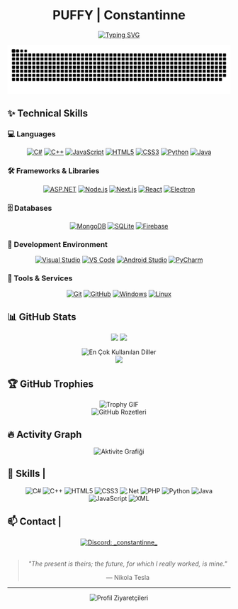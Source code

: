 <div align="center">
  <h1 align="center">PUFFY | Constantinne</h1>

  [![Typing SVG](https://readme-typing-svg.herokuapp.com?font=Fira+Code&weight=600&size=24&duration=3000&pause=1000&color=F70000&center=true&vCenter=true&random=false&width=600&lines=Senior+C%23+%26+C%2B%2B+Developer;Full+Stack+Web+Developer;Mobile+%7C+Desktop+%7C+Web+Development;IoT+and+Cybersecurity+Expert)](https://git.io/typing-svg)



  <div align="center">
    <img src="https://raw.githubusercontent.com/platane/snk/output/github-contribution-grid-snake-dark.svg" alt="Snake Animation" />
  </div>
</div>

## ✨ Technical Skills  


### 💻 Languages  

<div align="center">
  <a href="#"><img src="https://img.shields.io/badge/C%23-239120?style=for-the-badge&logo=c-sharp&logoColor=white" alt="C#" /></a>
  <a href="#"><img src="https://img.shields.io/badge/C%2B%2B-00599C?style=for-the-badge&logo=c%2B%2B&logoColor=white" alt="C++" /></a>
  <a href="#"><img src="https://img.shields.io/badge/JavaScript-F7DF1E?style=for-the-badge&logo=javascript&logoColor=black" alt="JavaScript" /></a>
  <a href="#"><img src="https://img.shields.io/badge/HTML5-E34F26?style=for-the-badge&logo=html5&logoColor=white" alt="HTML5" /></a>
  <a href="#"><img src="https://img.shields.io/badge/CSS3-1572B6?style=for-the-badge&logo=css3&logoColor=white" alt="CSS3" /></a>
  <a href="#"><img src="https://img.shields.io/badge/Python-3776AB?style=for-the-badge&logo=python&logoColor=white" alt="Python" /></a>
  <a href="#"><img src="https://img.shields.io/badge/Java-ED8B00?style=for-the-badge&logo=java&logoColor=white" alt="Java" /></a>
</div>

### 🛠️ Frameworks & Libraries  

<div align="center">
  <a href="#"><img src="https://img.shields.io/badge/.NET-5C2D91?style=for-the-badge&logo=.net&logoColor=white" alt="ASP.NET" /></a>
  <a href="#"><img src="https://img.shields.io/badge/Node.js-339933?style=for-the-badge&logo=nodedotjs&logoColor=white" alt="Node.js" /></a>
  <a href="#"><img src="https://img.shields.io/badge/Next.js-000000?style=for-the-badge&logo=nextdotjs&logoColor=white" alt="Next.js" /></a>
  <a href="#"><img src="https://img.shields.io/badge/React-20232A?style=for-the-badge&logo=react&logoColor=61DAFB" alt="React" /></a>
  <a href="#"><img src="https://img.shields.io/badge/Electron-2B2E3A?style=for-the-badge&logo=electron&logoColor=9FEAF9" alt="Electron" /></a>
</div>

### 🗄️ Databases  

<div align="center">
  <a href="#"><img src="https://img.shields.io/badge/MongoDB-4EA94B?style=for-the-badge&logo=mongodb&logoColor=white" alt="MongoDB" /></a>
  <a href="#"><img src="https://img.shields.io/badge/SQLite-07405E?style=for-the-badge&logo=sqlite&logoColor=white" alt="SQLite" /></a>
  <a href="#"><img src="https://img.shields.io/badge/Firebase-FFCA28?style=for-the-badge&logo=firebase&logoColor=black" alt="Firebase" /></a>
</div>

### 🧰 Development Environment  

<div align="center">
  <a href="#"><img src="https://img.shields.io/badge/Visual_Studio-5C2D91?style=for-the-badge&logo=visual%20studio&logoColor=white" alt="Visual Studio" /></a>
  <a href="#"><img src="https://img.shields.io/badge/Visual_Studio_Code-0078D4?style=for-the-badge&logo=visual%20studio%20code&logoColor=white" alt="VS Code" /></a>
  <a href="#"><img src="https://img.shields.io/badge/Android_Studio-3DDC84?style=for-the-badge&logo=android-studio&logoColor=white" alt="Android Studio" /></a>
  <a href="#"><img src="https://img.shields.io/badge/PyCharm-000000.svg?&style=for-the-badge&logo=PyCharm&logoColor=white" alt="PyCharm" /></a>
</div>

### 🔧 Tools & Services  

<div align="center">
  <a href="#"><img src="https://img.shields.io/badge/GIT-E44C30?style=for-the-badge&logo=git&logoColor=white" alt="Git" /></a>
  <a href="#"><img src="https://img.shields.io/badge/GitHub-100000?style=for-the-badge&logo=github&logoColor=white" alt="GitHub" /></a>
  <a href="#"><img src="https://img.shields.io/badge/Windows-0078D6?style=for-the-badge&logo=windows&logoColor=white" alt="Windows" /></a>
  <a href="#"><img src="https://img.shields.io/badge/Linux-FCC624?style=for-the-badge&logo=linux&logoColor=black" alt="Linux" /></a>
</div>

## 📊 GitHub Stats  


<p align="center">
  <img width="48%" src="https://github-readme-stats-sigma-five.vercel.app/api?username=Constantinne&show_icons=true&theme=radical&hide_border=true&bg_color=0D1117" />
  <img width="48%" src="https://github-readme-streak-stats.herokuapp.com/?user=Constantinne&theme=radical&hide_border=true&background=0D1117" />
</p>

<div align="center">
  <img src="https://github-readme-stats-sigma-five.vercel.app/api/top-langs/?username=Constantinne&theme=radical&hide_border=true&bg_color=0D1117&include_all_commits=false&count_private=true&layout=compact" alt="En Çok Kullanılan Diller" />
</div>

<div align="center">
  <img src="https://github-profile-summary-cards.vercel.app/api/cards/profile-details?username=Constantinne&theme=radical" />
</div>

## 🏆 GitHub Trophies  

<div align="center">
  <img src="https://media.giphy.com/media/v1.Y2lkPTc5MGI3NjExNmZlNzRkZDRkMzRlMzRiMzRiMzRiMzRiMzRiMzRiMzRiMzRiMzRiMw/0TtX2qqpxp3pIafzio/giphy.gif" width="400" alt="Trophy GIF"/>
</div>

<div align="center">
  <img src="https://github-profile-trophy.vercel.app/?username=Constantinne&theme=radical&no-frame=true&no-bg=true&margin-w=4&row=1" alt="GitHub Rozetleri" />
</div>

## 🔥 Activity Graph  

<div align="center">
  <img src="https://github-readme-activity-graph.vercel.app/graph?username=Constantinne&theme=redical&hide_border=true&bg_color=0D1117&line=FF428E&point=FFFFFF" alt="Aktivite Grafiği" />
</div>

## 🎯 Skills | 

<div align="center">

  ![C#](https://img.shields.io/badge/c%23-%23239120.svg?style=for-the-badge&logo=c-sharp&logoColor=white&labelColor=black&color=black&label=★★★★★★★★★☆)
  ![C++](https://img.shields.io/badge/c++-%2300599C.svg?style=for-the-badge&logo=c%2B%2B&logoColor=white&labelColor=black&color=black&label=★★★★★★★★☆☆)
  ![HTML5](https://img.shields.io/badge/html5-%23E34F26.svg?style=for-the-badge&logo=html5&logoColor=white&labelColor=black&color=black&label=★★★★★★★★★☆)
  ![CSS3](https://img.shields.io/badge/css3-%231572B6.svg?style=for-the-badge&logo=css3&logoColor=white&labelColor=black&color=black&label=★★★★★★★★☆☆)
  ![.Net](https://img.shields.io/badge/.NET-5C2D91?style=for-the-badge&logo=.net&logoColor=white&labelColor=black&color=black&label=★★★★★★★★☆☆)
  ![PHP](https://img.shields.io/badge/php-%23777BB4.svg?style=for-the-badge&logo=php&logoColor=white&labelColor=black&color=black&label=★★★★★★☆☆☆☆)
  ![Python](https://img.shields.io/badge/python-3670A0?style=for-the-badge&logo=python&logoColor=white&labelColor=black&color=black&label=★★★★★★★☆☆☆)
  ![Java](https://img.shields.io/badge/java-%23ED8B00.svg?style=for-the-badge&logo=openjdk&logoColor=white&labelColor=black&color=black&label=★★★★★★☆☆☆☆)
  ![JavaScript](https://img.shields.io/badge/javascript-%23323330.svg?style=for-the-badge&logo=javascript&logoColor=white&labelColor=black&color=black&label=★★★★★★☆☆☆☆)
  ![XML](https://img.shields.io/badge/xml-%23aaaaaa.svg?style=for-the-badge&logo=xml&logoColor=white&labelColor=black&color=black&label=★★★★★★★★☆☆)

</div>

## 📫 Contact | 

<div align="center">
  <a href="https://discord.com/users/_constantinne_">
    <img src="https://img.shields.io/badge/Discord-7289DA?style=for-the-badge&logo=discord&logoColor=white" alt="Discord: _constantinne_"/>
  </a>
</div>

<br>

<div align="center">
  <blockquote>
    <p><i>"The present is theirs; the future, for which I really worked, is mine."</i></p>
    <p>― Nikola Tesla</p>
  </blockquote>
</div>

---

<div align="center">
  <img src="https://komarev.com/ghpvc/?username=Constantinne&label=Profil%20Ziyaretçileri&color=0e75b6&style=for-the-badge" alt="Profil Ziyaretçileri"/>
</div>
